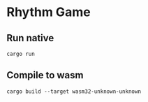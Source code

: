 # Rhythm Game

## Run native
`cargo run`

## Compile to wasm
`cargo build --target wasm32-unknown-unknown`
